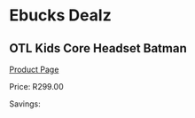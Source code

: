 
# Ebucks Dealz
## OTL Kids Core Headset Batman
[Product Page](https://www.ebucks.com/web/shop/productSelected.do?prodId=1230770835&catId=1193873409)

Price: R299.00

Savings: 


	